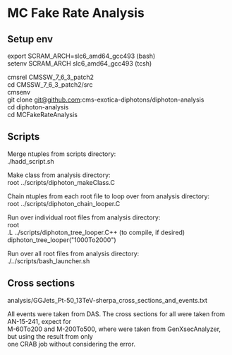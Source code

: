 # MC Fake Rate Analysis

## Setup env

export SCRAM_ARCH=slc6_amd64_gcc493 (bash)  
setenv SCRAM_ARCH slc6_amd64_gcc493 (tcsh)

cmsrel CMSSW_7_6_3_patch2  
cd CMSSW_7_6_3_patch2/src  
cmsenv  
git clone git@github.com:cms-exotica-diphotons/diphoton-analysis  
cd diphoton-analysis   
cd MCFakeRateAnalysis  

## Scripts

Merge ntuples from scripts directory:  
./hadd_script.sh

Make class from analysis directory:  
root ../scripts/diphoton_makeClass.C

Chain ntuples from each root file to loop over from analysis directory:  
root ../scripts/diphoton_chain_looper.C

Run over individual root files from analysis directory:  
root  
.L ../scripts/diphoton_tree_looper.C++ (to compile, if desired)  
diphoton_tree_looper("1000To2000")  

Run over all root files from analysis directory:  
./../scripts/bash_launcher.sh


## Cross sections
analysis/GGJets_Pt-50_13TeV-sherpa_cross_sections_and_events.txt

All events were taken from DAS. The cross sections for all were taken from AN-15-241, expect for  
M-60To200 and M-200To500, where were taken from GenXsecAnalyzer, but using the result from only  
one CRAB job without considering the error.